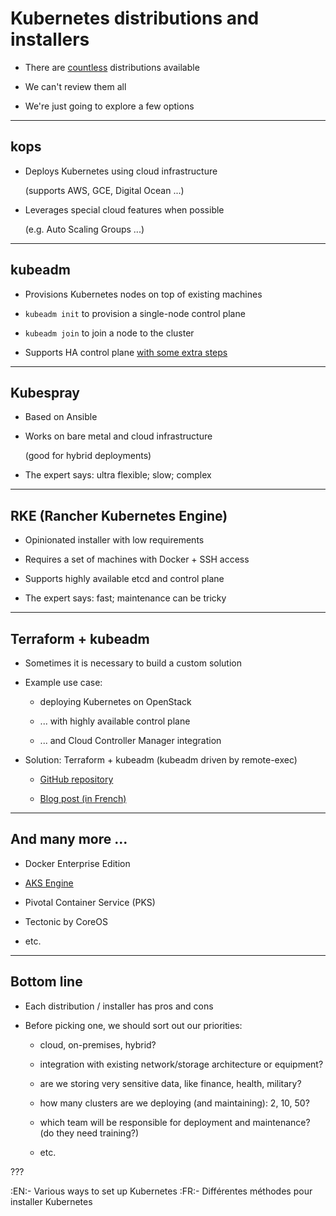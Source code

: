 # Kubernetes distributions and installers

- There are [countless](https://kubernetes.io/docs/setup/pick-right-solution/) distributions available

- We can't review them all

- We're just going to explore a few options

---

## kops

- Deploys Kubernetes using cloud infrastructure

  (supports AWS, GCE, Digital Ocean ...)

- Leverages special cloud features when possible

  (e.g. Auto Scaling Groups ...)

---

## kubeadm

- Provisions Kubernetes nodes on top of existing machines

- `kubeadm init` to provision a single-node control plane

- `kubeadm join` to join a node to the cluster

- Supports HA control plane [with some extra steps](https://kubernetes.io/docs/setup/independent/high-availability/) 

---

## Kubespray

- Based on Ansible

- Works on bare metal and cloud infrastructure

  (good for hybrid deployments)

- The expert says: ultra flexible; slow; complex

---

## RKE (Rancher Kubernetes Engine)

- Opinionated installer with low requirements

- Requires a set of machines with Docker + SSH access

- Supports highly available etcd and control plane

- The expert says: fast; maintenance can be tricky

---

## Terraform + kubeadm

- Sometimes it is necessary to build a custom solution

- Example use case: 

  - deploying Kubernetes on OpenStack

  - ... with highly available control plane

  - ... and Cloud Controller Manager integration

- Solution: Terraform + kubeadm (kubeadm driven by remote-exec)

  - [GitHub repository](https://github.com/enix/terraform-openstack-kubernetes)

  - [Blog post (in French)](https://enix.io/fr/blog/deployer-kubernetes-1-13-sur-openstack-grace-a-terraform/)

---

## And many more ...

- Docker Enterprise Edition

- [AKS Engine](https://github.com/Azure/aks-engine)

- Pivotal Container Service (PKS)

- Tectonic by CoreOS

- etc.

---

## Bottom line

- Each distribution / installer has pros and cons

- Before picking one, we should sort out our priorities:

  - cloud, on-premises, hybrid?

  - integration with existing network/storage architecture or equipment?

  - are we storing very sensitive data, like finance, health, military?

  - how many clusters are we deploying (and maintaining): 2, 10, 50?

  - which team will be responsible for deployment and maintenance?
    <br/>(do they need training?)

  - etc.

???

:EN:- Various ways to set up Kubernetes
:FR:- Différentes méthodes pour installer Kubernetes
